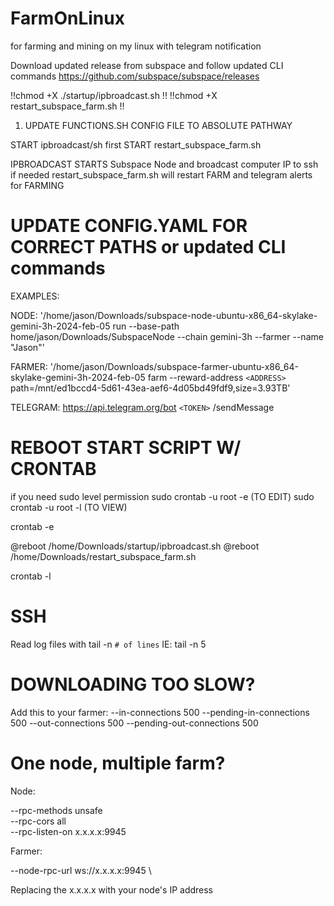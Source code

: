 # FarmOnLinux
for farming and mining on my linux with telegram notification


Download updated release from subspace and follow updated CLI commands
https://github.com/subspace/subspace/releases 

!!chmod +X ./startup/ipbroadcast.sh !!
!!chmod +X restart_subspace_farm.sh !!


1) UPDATE FUNCTIONS.SH CONFIG FILE TO ABSOLUTE PATHWAY

START ipbroadcast/sh first
START restart_subspace_farm.sh

IPBROADCAST STARTS Subspace Node and broadcast computer IP to ssh if needed
restart_subspace_farm.sh will restart FARM and telegram alerts for FARMING

# UPDATE CONFIG.YAML FOR CORRECT PATHS or updated CLI commands
EXAMPLES:

NODE: '/home/jason/Downloads/subspace-node-ubuntu-x86_64-skylake-gemini-3h-2024-feb-05 run --base-path home/jason/Downloads/SubspaceNode --chain gemini-3h --farmer --name "Jason"'

FARMER: '/home/jason/Downloads/subspace-farmer-ubuntu-x86_64-skylake-gemini-3h-2024-feb-05 farm --reward-address `<ADDRESS>` path=/mnt/ed1bccd4-5d61-43ea-aef6-4d05bd49fdf9,size=3.93TB'

TELEGRAM: https://api.telegram.org/bot `<TOKEN>` /sendMessage

# REBOOT START SCRIPT W/ CRONTAB

if you need sudo level permission
sudo crontab -u root -e  (TO EDIT)
sudo crontab -u root -l (TO VIEW)


crontab -e

@reboot /home/Downloads/startup/ipbroadcast.sh
@reboot /home/Downloads/restart_subspace_farm.sh

crontab -l 

# SSH
Read log files with 
tail -n `# of lines`
IE: tail -n 5

# DOWNLOADING TOO SLOW?
Add this to your farmer:
--in-connections 500 --pending-in-connections 500 --out-connections 500 --pending-out-connections 500


# One node, multiple farm?

Node:

--rpc-methods unsafe \
--rpc-cors all \
--rpc-listen-on x.x.x.x:9945

Farmer:

--node-rpc-url ws://x.x.x.x:9945 \

Replacing the x.x.x.x with your node's IP address

